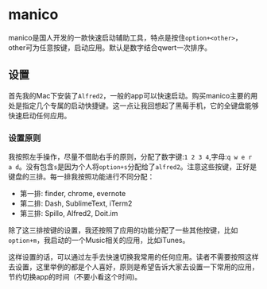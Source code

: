 # manico
manico是国人开发的一款快速启动辅助工具，特点是按住`option+<other>`，other可为任意按键，启动应用。默认是数字结合qwert一次排序。

## 设置
首先我的Mac下安装了`Alfred2`，一般的app可以快速启动。购买manico主要的用处是指定几个专属的启动快捷键。这一点让我回想起了黑莓手机，它的全键盘能够快速启动任何应用。

### 设置原则
我按照左手操作，尽量不借助右手的原则，分配了数字键:`1 2 3 4`,字母:`q w e r a d`。没有包含`s`是因为个人将`option+s`分配给了`alfred2`。注意这些按键，正好是键盘的三排。每一排我按照功能进行不同分配：
- 第一排: finder, chrome, evernote
- 第二排: Dash, SublimeText, iTerm2
- 第三排: Spillo, Alfred2, Doit.im

除了这三排按键的设置，我还按照了应用的功能分配了一些其他按键，比如`option+m`，我启动的一个Music相关的应用，比如iTunes。

这样设置的话，可以通过左手去快速切换我常用的任何应用。读者不需要按照这样去设置，这里举例的都是个人喜好，原则是希望告诉大家去设置一下常用的应用，节约切换app的时间（不要小看这个时间)。


